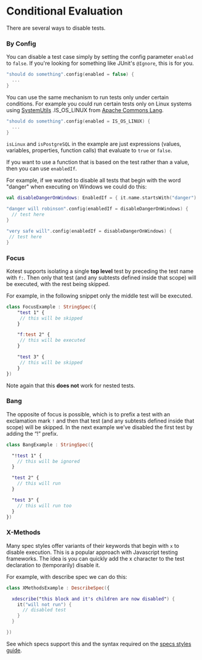 Conditional Evaluation
======================

There are several ways to disable tests.

### By Config

You can disable a test case simply by setting the config parameter `enabled` to `false`.
If you're looking for something like JUnit's `@Ignore`, this is for you.

```kotlin
"should do something".config(enabled = false) {
  ...
}
```

You can use the same mechanism to run tests only under certain conditions.
 For example you could run certain tests only on Linux systems using
 [SystemUtils](http://commons.apache.org/proper/commons-lang/javadocs/api-release/org/apache/commons/lang3/SystemUtils.html#IS_OS_WINDOWS) .IS_OS_LINUX from [Apache Commons Lang](https://commons.apache.org/proper/commons-lang/).

```kotlin
"should do something".config(enabled = IS_OS_LINUX) {
  ...
}
```

`isLinux` and `isPostgreSQL` in the example are just expressions (values, variables, properties, function calls) that evaluate to `true` or `false`.


If you want to use a function that is based on the test rather than a value, then you can use `enabledIf`.

For example, if we wanted to disable all tests that begin with the word "danger" when executing on Windows we could do this:

```kotlin
val disableDangerOnWindows: EnabledIf = { it.name.startsWith("danger") && IS_OS_LINUX }

"danger will robinson".config(enabledIf = disableDangerOnWindows) {
  // test here
}

"very safe will".config(enabledIf = disableDangerOnWindows) {
 // test here
}
```


### Focus

Kotest supports isolating a single **top level** test by preceding the test name with `f:`.
Then only that test (and any subtests defined inside that scope) will be executed, with the rest being skipped.

For example, in the following snippet only the middle test will be executed.

```kotlin
class FocusExample : StringSpec({
    "test 1" {
     // this will be skipped
    }

    "f:test 2" {
     // this will be executed
    }

    "test 3" {
     // this will be skipped
    }
})
```

Note again that this **does not** work for nested tests.

### Bang

The opposite of focus is possible, which is to prefix a test with an exclamation mark `!` and then that test (and any subtests defined inside that scope) will be skipped.
In the next example we’ve disabled the first test by adding the “!” prefix.

```kotlin
class BangExample : StringSpec({

  "!test 1" {
    // this will be ignored
  }

  "test 2" {
    // this will run
  }

  "test 3" {
    // this will run too
  }
})
```

### X-Methods

Many spec styles offer variants of their keywords that begin with `x` to disable execution.
This is a popular approach with Javascript testing frameworks. The idea is you can quickly add the x character
to the test declaration to (temporarily) disable it.

For example, with describe spec we can do this:

```kotlin
class XMethodsExample : DescribeSpec({

  xdescribe("this block and it's children are now disabled") {
    it("will not run") {
      // disabled test
    }
  }

})
```

See which specs support this and the syntax required on the [specs styles guide](styles.md).


